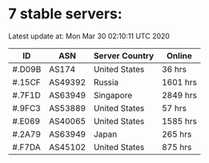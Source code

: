 # 7 stable servers:

Latest update at: Mon Mar 30 02:10:11 UTC 2020

| ID | ASN | Server Country | Online |
| -- | --- | -------------- | ------ |
| #.D09B | AS174 | United States | 36 hrs |
| #.15CF | AS49392 | Russia | 1601 hrs |
| #.7F1D | AS63949 | Singapore | 2849 hrs |
| #.9FC3 | AS53889 | United States | 57 hrs |
| #.E069 | AS40065 | United States | 1585 hrs |
| #.2A79 | AS63949 | Japan | 265 hrs |
| #.F7DA | AS45102 | United States | 875 hrs |


